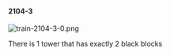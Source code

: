 #### 2104-3
![train-2104-3-0.png](https://github.com/lil-lab/nlvr/raw/master/nlvr/train/images/66/train-2104-3-0.png "train-2104-3-0.png")

There is 1 tower that has exactly 2 black blocks